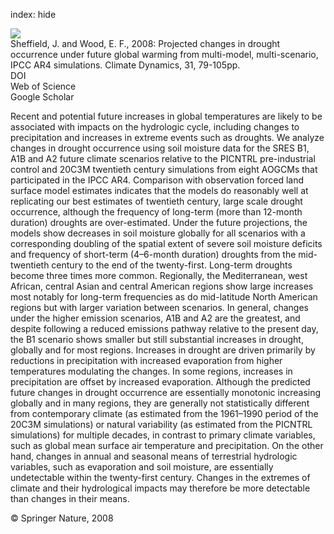index: hide

<div class="Citation">
    <div class="Citation-thumb CitationThumb-linked"  data-href="https://doi.org/10.1007/s00382-007-0340-z">
      <img src="https://static.claimspace.cloud/climate-study-static/refs/thumbs/9/Sheffield_and_Wood_2008-thumb.png" />
    </div>

  <div class="Citation-body">
    <div class="Citation-text">Sheffield, J. and Wood, E. F., 2008: Projected changes in drought occurrence under future global warming from multi-model, multi-scenario, IPCC AR4 simulations. <span class="Article-journal">Climate Dynamics, </span><span class="Article-volume">31, </span>79-105pp.</div>
    <div class="Citation-links">
      <div class="CitationLink" data-href="https://doi.org/10.1007/s00382-007-0340-z">
        <div class="CitationLink-icon CitationLink-Doi"></div>
        <div class="CitationLink-text">DOI</div>
      </div>
      <div class="CitationLink" data-href="http://cel.webofknowledge.com/InboundService.do?customersID=atyponcel&smartRedirect=yes&mode=FullRecord&IsProductCode=Yes&product=CEL&Init=Yes&Func=Frame&action=retrieve&SrcApp=literatum&SrcAuth=atyponcel&SID=7CNc3cIRaBKjGbSujFM&UT=WOS:000255875300006">
        <div class="CitationLink-icon CitationLink-Isi"></div>
        <div class="CitationLink-text">Web of Science</div>
      </div>
      <div class="CitationLink" data-href="https://scholar.google.com/scholar?q=10.1007/s00382-007-0340-z">
        <div class="CitationLink-icon CitationLink-Scholar"></div>
        <div class="CitationLink-text">Google Scholar</div>
      </div>
    </div>
  </div>
</div>

Recent and potential future increases in global temperatures are likely to be associated with impacts on the hydrologic cycle, including changes to precipitation and increases in extreme events such as droughts. We analyze changes in drought occurrence using soil moisture data for the SRES B1, A1B and A2 future climate scenarios relative to the PICNTRL pre-industrial control and 20C3M twentieth century simulations from eight AOGCMs that participated in the IPCC AR4. Comparison with observation forced land surface model estimates indicates that the models do reasonably well at replicating our best estimates of twentieth century, large scale drought occurrence, although the frequency of long-term (more than 12-month duration) droughts are over-estimated. Under the future projections, the models show decreases in soil moisture globally for all scenarios with a corresponding doubling of the spatial extent of severe soil moisture deficits and frequency of short-term (4–6-month duration) droughts from the mid-twentieth century to the end of the twenty-first. Long-term droughts become three times more common. Regionally, the Mediterranean, west African, central Asian and central American regions show large increases most notably for long-term frequencies as do mid-latitude North American regions but with larger variation between scenarios. In general, changes under the higher emission scenarios, A1B and A2 are the greatest, and despite following a reduced emissions pathway relative to the present day, the B1 scenario shows smaller but still substantial increases in drought, globally and for most regions. Increases in drought are driven primarily by reductions in precipitation with increased evaporation from higher temperatures modulating the changes. In some regions, increases in precipitation are offset by increased evaporation. Although the predicted future changes in drought occurrence are essentially monotonic increasing globally and in many regions, they are generally not statistically different from contemporary climate (as estimated from the 1961–1990 period of the 20C3M simulations) or natural variability (as estimated from the PICNTRL simulations) for multiple decades, in contrast to primary climate variables, such as global mean surface air temperature and precipitation. On the other hand, changes in annual and seasonal means of terrestrial hydrologic variables, such as evaporation and soil moisture, are essentially undetectable within the twenty-first century. Changes in the extremes of climate and their hydrological impacts may therefore be more detectable than changes in their means.

<div class="Citation-copy">
&copy; Springer Nature, 2008
</div>